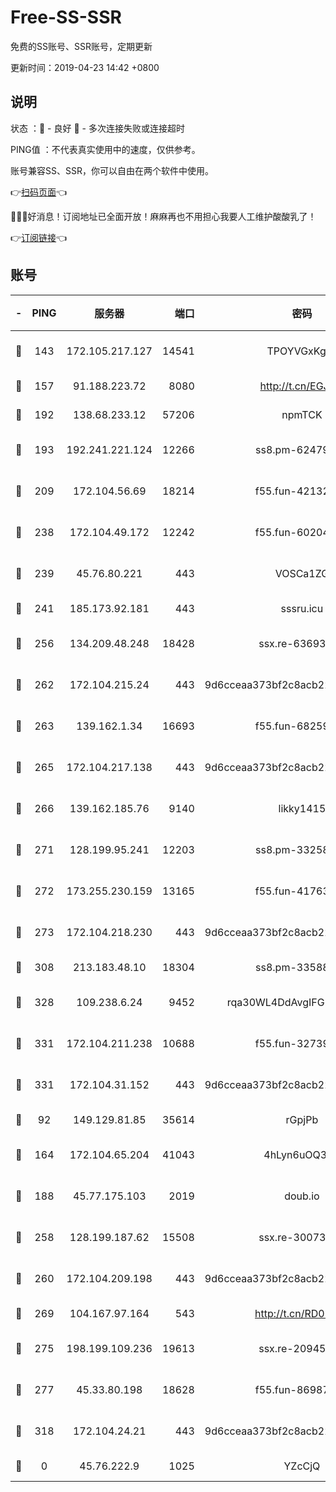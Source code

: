 # Free-SS-SSR

免费的SS账号、SSR账号，定期更新

更新时间：2019-04-23 14:42 +0800

## 说明

状态     ：🙂 - 良好 🙁 - 多次连接失败或连接超时

PING值   ：不代表真实使用中的速度，仅供参考。

账号兼容SS、SSR，你可以自由在两个软件中使用。

👉[扫码页面](https://liesauer.github.io/Free-SS-SSR/)👈

🎉🎉🎉好消息！订阅地址已全面开放！麻麻再也不用担心我要人工维护酸酸乳了！

👉[订阅链接](https://www.liesauer.net/yogurt/subscribe?ACCESS_TOKEN=DAYxR3mMaZAsaqUb)👈

## 账号

|-|PING|服务器|端口|密码|加密方式|区域|
|:----:|:----:|:-----:|-----:|:----:|:----:|:----:|
|🙂|143|172.105.217.127|14541|TPOYVGxKglpi|aes-256-cfb|JP|
|🙂|157|91.188.223.72|8080|http://t.cn/EGJIyrl|rc4-md5|RU|
|🙂|192|138.68.233.12|57206|npmTCK|rc4-md5|US|
|🙂|193|192.241.221.124|12266|ss8.pm-62479228|aes-256-cfb|US|
|🙂|209|172.104.56.69|18214|f55.fun-42132790|aes-256-cfb|SG|
|🙂|238|172.104.49.172|12242|f55.fun-60204359|aes-256-cfb|SG|
|🙂|239|45.76.80.221|443|VOSCa1ZG|aes-256-cfb|DE|
|🙂|241|185.173.92.181|443|sssru.icu|rc4-md5|RU|
|🙂|256|134.209.48.248|18428|ssx.re-63693340|aes-256-cfb|US|
|🙂|262|172.104.215.24|443|9d6cceaa373bf2c8acb22e60b6a58be6|aes-256-cfb|US|
|🙂|263|139.162.1.34|16693|f55.fun-68259533|aes-256-cfb|SG|
|🙂|265|172.104.217.138|443|9d6cceaa373bf2c8acb22e60b6a58be6|aes-256-cfb|US|
|🙂|266|139.162.185.76|9140|likky1415|aes-256-cfb|DE|
|🙂|271|128.199.95.241|12203|ss8.pm-33258331|aes-256-cfb|SG|
|🙂|272|173.255.230.159|13165|f55.fun-41763187|aes-256-cfb|US|
|🙂|273|172.104.218.230|443|9d6cceaa373bf2c8acb22e60b6a58be6|aes-256-cfb|US|
|🙂|308|213.183.48.10|18304|ss8.pm-33588468|rc4-md5|RU|
|🙂|328|109.238.6.24|9452|rqa30WL4DdAvgIFG6Fs3znzTa|aes-256-cfb|FR|
|🙂|331|172.104.211.238|10688|f55.fun-32739231|aes-256-cfb|US|
|🙂|331|172.104.31.152|443|9d6cceaa373bf2c8acb22e60b6a58be6|aes-256-cfb|US|
|🙂|92|149.129.81.85|35614|rGpjPb|rc4-md5|HK|
|🙂|164|172.104.65.204|41043|4hLyn6uOQ3hU|aes-256-cfb|JP|
|🙂|188|45.77.175.103|2019|doub.io|aes-128-ctr|SG|
|🙂|258|128.199.187.62|15508|ssx.re-30073264|aes-256-cfb|SG|
|🙂|260|172.104.209.198|443|9d6cceaa373bf2c8acb22e60b6a58be6|aes-256-cfb|US|
|🙂|269|104.167.97.164|543|http://t.cn/RD0D7sx|rc4-md5|CA|
|🙂|275|198.199.109.236|19613|ssx.re-20945922|aes-256-cfb|US|
|🙂|277|45.33.80.198|18628|f55.fun-86987032|aes-256-cfb|US|
|🙂|318|172.104.24.21|443|9d6cceaa373bf2c8acb22e60b6a58be6|aes-256-cfb|US|
|🙁|0|45.76.222.9|1025|YZcCjQ|rc4-md5|JP|

